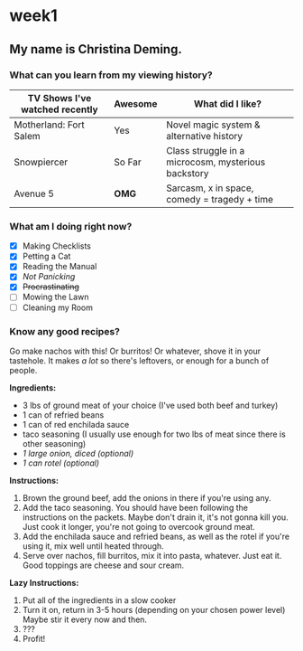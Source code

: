 # week1

## My name is Christina Deming.

### What can you learn from my viewing history?

TV Shows I've watched recently | Awesome | What did I like?
--- | --- | ---
Motherland: Fort Salem | Yes | Novel magic system & alternative history
Snowpiercer | So Far | Class struggle in a microcosm, mysterious backstory
Avenue 5 | **OMG** | Sarcasm, x in space, comedy = tragedy + time

### What am I doing right now?

- [x] Making Checklists
- [x] Petting a Cat
- [x] Reading the Manual
- [x] *Not Panicking*
- [x] ~~Procrastinating~~
- [ ] Mowing the Lawn
- [ ] Cleaning my Room

### Know any good recipes?

Go make nachos with this!  Or burritos!  Or whatever, shove it in your tastehole.  It makes *a lot* so there's leftovers, or enough for a bunch of people.

**Ingredients:**

- 3 lbs of ground meat of your choice (I've used both beef and turkey)
- 1 can of refried beans
- 1 can of red enchilada sauce
- taco seasoning (I usually use enough for two lbs of meat since there is other seasoning)
- *1 large onion, diced (optional)*
- *1 can rotel (optional)*

**Instructions:**

1. Brown the ground beef, add the onions in there if you're using any.
2. Add the taco seasoning.  You should have been following the instructions on the packets.  Maybe don't drain it, it's not gonna kill you.  Just cook it longer, you're not going to overcook ground meat.
3. Add the enchilada sauce and refried beans, as well as the rotel if you're using it, mix well until heated through.
4. Serve over nachos, fill burritos, mix it into pasta, whatever.  Just eat it.  Good toppings are cheese and sour cream.

**Lazy Instructions:**

1. Put all of the ingredients in a slow cooker
2. Turn it on, return in 3-5 hours (depending on your chosen power level)  Maybe stir it every now and then.
3. ???
4. Profit!
